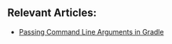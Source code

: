 ## Relevant Articles:

- [Passing Command Line Arguments in Gradle](https://www.baeldung.com/gradle-command-line-arguments)
